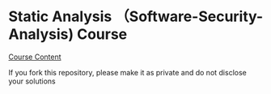 # Static Analysis （Software-Security-Analysis) Course
[Course Content](https://github.com/SVF-tools/Software-Security-Analysis/wiki)

If you fork this repository, please make it as private and do not disclose your solutions
